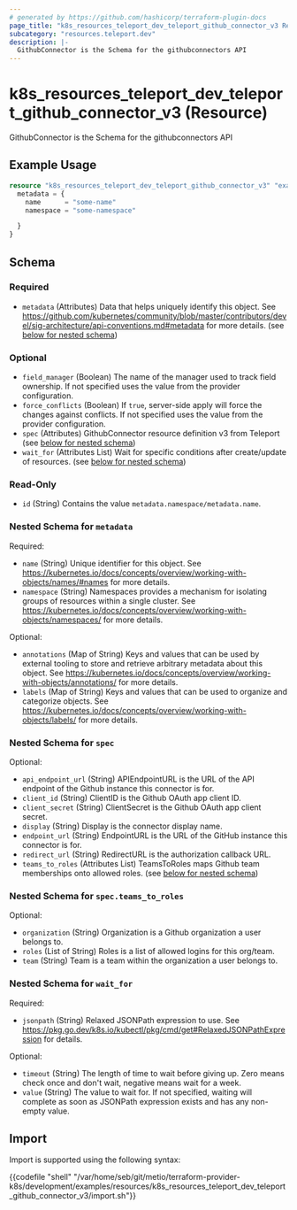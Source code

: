 ```yaml
---
# generated by https://github.com/hashicorp/terraform-plugin-docs
page_title: "k8s_resources_teleport_dev_teleport_github_connector_v3 Resource - terraform-provider-k8s"
subcategory: "resources.teleport.dev"
description: |-
  GithubConnector is the Schema for the githubconnectors API
---
```


# k8s_resources_teleport_dev_teleport_github_connector_v3 (Resource)

GithubConnector is the Schema for the githubconnectors API

## Example Usage

```terraform
resource "k8s_resources_teleport_dev_teleport_github_connector_v3" "example" {
  metadata = {
    name      = "some-name"
    namespace = "some-namespace"

  }
}
```

<!-- schema generated by tfplugindocs -->
## Schema

### Required

- `metadata` (Attributes) Data that helps uniquely identify this object. See https://github.com/kubernetes/community/blob/master/contributors/devel/sig-architecture/api-conventions.md#metadata for more details. (see [below for nested schema](#nestedatt--metadata))

### Optional

- `field_manager` (Boolean) The name of the manager used to track field ownership. If not specified uses the value from the provider configuration.
- `force_conflicts` (Boolean) If `true`, server-side apply will force the changes against conflicts. If not specified uses the value from the provider configuration.
- `spec` (Attributes) GithubConnector resource definition v3 from Teleport (see [below for nested schema](#nestedatt--spec))
- `wait_for` (Attributes List) Wait for specific conditions after create/update of resources. (see [below for nested schema](#nestedatt--wait_for))

### Read-Only

- `id` (String) Contains the value `metadata.namespace/metadata.name`.

<a id="nestedatt--metadata"></a>
### Nested Schema for `metadata`

Required:

- `name` (String) Unique identifier for this object. See https://kubernetes.io/docs/concepts/overview/working-with-objects/names/#names for more details.
- `namespace` (String) Namespaces provides a mechanism for isolating groups of resources within a single cluster. See https://kubernetes.io/docs/concepts/overview/working-with-objects/namespaces/ for more details.

Optional:

- `annotations` (Map of String) Keys and values that can be used by external tooling to store and retrieve arbitrary metadata about this object. See https://kubernetes.io/docs/concepts/overview/working-with-objects/annotations/ for more details.
- `labels` (Map of String) Keys and values that can be used to organize and categorize objects. See https://kubernetes.io/docs/concepts/overview/working-with-objects/labels/ for more details.


<a id="nestedatt--spec"></a>
### Nested Schema for `spec`

Optional:

- `api_endpoint_url` (String) APIEndpointURL is the URL of the API endpoint of the Github instance this connector is for.
- `client_id` (String) ClientID is the Github OAuth app client ID.
- `client_secret` (String) ClientSecret is the Github OAuth app client secret.
- `display` (String) Display is the connector display name.
- `endpoint_url` (String) EndpointURL is the URL of the GitHub instance this connector is for.
- `redirect_url` (String) RedirectURL is the authorization callback URL.
- `teams_to_roles` (Attributes List) TeamsToRoles maps Github team memberships onto allowed roles. (see [below for nested schema](#nestedatt--spec--teams_to_roles))

<a id="nestedatt--spec--teams_to_roles"></a>
### Nested Schema for `spec.teams_to_roles`

Optional:

- `organization` (String) Organization is a Github organization a user belongs to.
- `roles` (List of String) Roles is a list of allowed logins for this org/team.
- `team` (String) Team is a team within the organization a user belongs to.



<a id="nestedatt--wait_for"></a>
### Nested Schema for `wait_for`

Required:

- `jsonpath` (String) Relaxed JSONPath expression to use. See https://pkg.go.dev/k8s.io/kubectl/pkg/cmd/get#RelaxedJSONPathExpression for details.

Optional:

- `timeout` (String) The length of time to wait before giving up. Zero means check once and don't wait, negative means wait for a week.
- `value` (String) The value to wait for. If not specified, waiting will complete as soon as JSONPath expression exists and has any non-empty value.

## Import

Import is supported using the following syntax:

{{codefile "shell" "/var/home/seb/git/metio/terraform-provider-k8s/development/examples/resources/k8s_resources_teleport_dev_teleport_github_connector_v3/import.sh"}}
